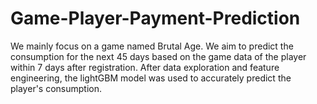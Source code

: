 # Game-Player-Payment-Prediction
We mainly focus on a game named Brutal Age. We aim to predict the consumption for the next 45 days based on the game data of the player within 7 days after registration. After data exploration and feature engineering, the lightGBM model was used to accurately predict the player's consumption.
